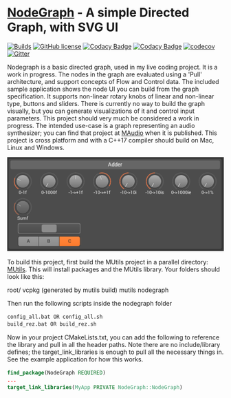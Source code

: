 [NodeGraph](https://github.com/Rezonality/nodegraph) - A simple Directed Graph, with SVG UI
===================================================================================================
[![Builds](https://github.com/Rezonality/nodegraph/workflows/Builds/badge.svg)](https://github.com/Rezonality/nodegraph/actions?query=workflow%3ABuilds)
[![GitHub license](https://img.shields.io/badge/license-MIT-blue.svg)](https://github.com/Rezonality/nodegraph/blob/master/LICENSE)
[![Codacy Badge](https://app.codacy.com/project/badge/Grade/c6ec28a8cd2d4ca0a7f3d087846c0c77)](https://www.codacy.com/gh/Rezonality/nodegraph/dashboard?utm_source=github.com&amp;utm_medium=referral&amp;utm_content=Rezonality/nodegraph&amp;utm_campaign=Badge_Grade)
[![Codacy Badge](https://app.codacy.com/project/badge/Coverage/c6ec28a8cd2d4ca0a7f3d087846c0c77)](https://www.codacy.com/gh/Rezonality/nodegraph/dashboard?utm_source=github.com&utm_medium=referral&utm_content=Rezonality/nodegraph&utm_campaign=Badge_Coverage)
[![codecov](https://codecov.io/gh/Rezonality/nodegraph/branch/master/graph/badge.svg?token=d1WiVAVDAC)](https://codecov.io/gh/Rezonality/nodegraph)
[![Gitter](https://badges.gitter.im/Rezonality/Nodegraph.svg)](https://gitter.im/Rezonality/Nodegraph?utm_source=badge&utm_medium=badge&utm_campaign=pr-badge)

Nodegraph is a basic directed graph, used in my live coding project.  It is a work in progress.  The nodes in the graph are evaluated using a 'Pull' architecture, and support concepts of Flow and Control data.  The included sample application shows the node UI you can build from the graph specification. It supports non-linear rotary knobs of linear and non-linear type, buttons and sliders.  There is currently no way to build the graph visually, but you can generate visualizations of it and control input parameters.  This project should very much be considered a work in progress.  The intended use-case is a graph representing an audio synthesizer; you can find that project at [MAudio](https://github.com/Rezonality/MAudio) when it is published.  This project is cross platform and with a C++17 compiler should build on Mac, Linux and Windows.

![ImGui](screenshots/sample.png)

To build this project, first build the MUtils project in a parallel directory: [MUtils](https://github.com/Rezonality/MUtils).  This will install packages and the MUtils library.
Your folders should look like this:

root/
  vcpkg (generated by mutils build)
  mutils
  nodegraph

Then run the following scripts inside the nodegraph folder

``` bash
config_all.bat OR config_all.sh
build_rez.bat OR build_rez.sh
```

Now in your project CMakeLists.txt, you can add the following to reference the library and pull in all the header paths.  Note there are no include/library defines; the target_link_libraries is enough to pull all the necessary things in.  See the example application for how this works.

``` cmake
find_package(NodeGraph REQUIRED)
...
target_link_libraries(MyApp PRIVATE NodeGraph::NodeGraph)
```


